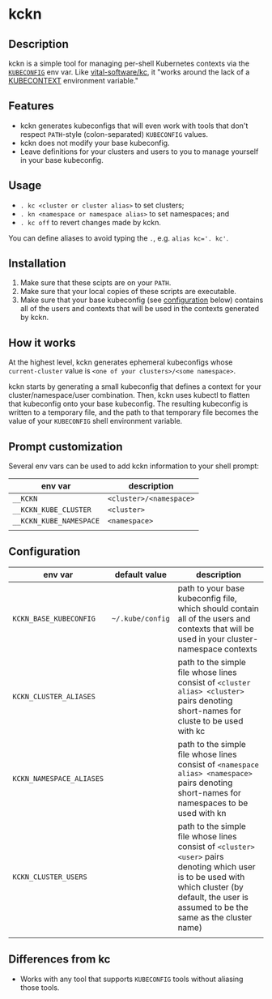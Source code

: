 # kckn

## Description

kckn is a simple tool for managing per-shell Kubernetes contexts via
the [`KUBECONFIG`][kubeconfig-docs] env var. Like
[vital-software/kc](https://github.com/vital-software/kc/), it "works
around the lack of a [KUBECONTEXT][no-kubecontext-issue] environment
variable."

## Features

* kckn generates kubeconfigs that will even work with tools that don't
  respect `PATH`-style (colon-separated) `KUBECONFIG` values.
* kckn does not modify your base kubeconfig.
* Leave definitions for your clusters and users to you to manage
  yourself in your base kubeconfig.

## Usage

* `. kc <cluster or cluster alias>` to set clusters; 
* `. kn <namespace or namespace alias>` to set namespaces; and
* `. kc off` to revert changes made by kckn.

You can define aliases to avoid typing the `.`, e.g. `alias
kc='. kc'`.

## Installation

1. Make sure that these scipts are on your `PATH`.
2. Make sure that your local copies of these scripts are executable.
3. Make sure that your base kubeconfig (see
   [configuration](#Configuration) below) contains all of the users
   and contexts that will be used in the contexts generated by kckn.

## How it works

At the highest level, kckn generates ephemeral kubeconfigs whose
`current-cluster` value is `<one of your clusters>/<some namespace>`. 

kckn starts by generating a small kubeconfig that defines a context
for your cluster/namespace/user combination. Then, kckn uses kubectl
to flatten that kubeconfig onto your base kubeconfig. The resulting
kubeconfig is written to a temporary file, and the path to that
temporary file becomes the value of your `KUBECONFIG` shell
environment variable.

## Prompt customization

Several env vars can be used to add kckn information to your shell prompt:

| env var                 | description             |
|-------------------------|-------------------------|
| `__KCKN`                | `<cluster>/<namespace>` |
| `__KCKN_KUBE_CLUSTER`   | `<cluster>`             |
| `__KCKN_KUBE_NAMESPACE` | `<namespace>`           |
|                         |                         |

## Configuration

| env var                  | default value    | description                                                                                                                                                                                       |
|--------------------------|------------------|---------------------------------------------------------------------------------------------------------------------------------------------------------------------------------------------------|
| `KCKN_BASE_KUBECONFIG`   | `~/.kube/config` | path to your base kubeconfig file, which should contain all of the users and contexts that will be used in your cluster-namespace contexts                                                        |
| `KCKN_CLUSTER_ALIASES`   |                  | path to the simple file whose lines consist of `<cluster alias> <cluster>` pairs denoting short-names for cluste to be used with kc                                                               |
| `KCKN_NAMESPACE_ALIASES` |                  | path to the simple file whose lines consist of `<namespace alias> <namespace>` pairs denoting short-names for namespaces to be used with kn                                                       |
| `KCKN_CLUSTER_USERS`     |                  | path to the simple file whose lines consist of `<cluster> <user>` pairs denoting which user is to be used with which cluster (by default, the user is assumed to be the same as the cluster name) |
|                          |                  |                                                                                                                                                                                                   |

## Differences from kc

* Works with any tool that supports `KUBECONFIG` tools without
  aliasing those tools.

[kubeconfig-docs]: https://kubernetes.io/docs/concepts/configuration/organize-cluster-access-kubeconfig/#the-kubeconfig-environment-variable
[no-kubecontext-issue]: https://github.com/kubernetes/kubernetes/issues/27308
